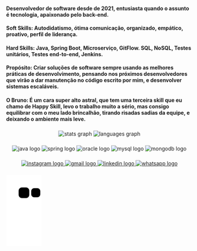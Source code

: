 <h4 align="left"> Desenvolvedor de software desde de 2021, entusiasta quando o assunto é tecnologia, apaixonado pelo back-end.</4>

<h4 align="left"> Soft Skills: Autodidatismo, ótima comunicação, organizado, empático, proativo, perfil de liderança.</4>

<h4 align="left">Hard Skills: Java, Spring Boot, Microserviço, GitFlow. SQL, NoSQL, Testes unitários, Testes end-to-end, Jenkins.</4>

<h4 align="left">Propósito: Criar soluções de software sempre usando as melhores práticas de desenvolvimento, pensando nos próximos desenvolvedores que virão a dar manutenção no código escrito por mim, e desenvolver sistemas escaláveis.</4>

<h4 align="left">O Bruno: É um cara super alto astral, que tem uma terceira skill que eu chamo de Happy Skill, levo o trabalho muito a sério, mas consigo equilibrar com o meu lado brincalhão, tirando risadas sadias da equipe, e deixando o ambiente mais leve.</4>

###

<div align="center">
  <img src="https://github-readme-stats.vercel.app/api?hide_title=false&hide_rank=false&show_icons=true&include_all_commits=true&count_private=true&disable_animations=false&theme=codeSTACKr&locale=en&hide_border=false&username=brunoonofre64" height="150" alt="stats graph"  />
  <img src="https://github-readme-stats.vercel.app/api/top-langs?locale=en&hide_title=false&layout=compact&card_width=320&langs_count=5&theme=codeSTACKr&hide_border=false&username=brunoonofre64" height="150" alt="languages graph"  />
</div>

###

<div align="center">
  <img src="https://cdn.jsdelivr.net/gh/devicons/devicon/icons/java/java-original.svg" height="50" width="70" alt="java logo"  />
  <img src="https://cdn.jsdelivr.net/gh/devicons/devicon/icons/spring/spring-original.svg" height="50" width="70" alt="spring logo"  />
  <img src="https://cdn.jsdelivr.net/gh/devicons/devicon/icons/oracle/oracle-original.svg" height="50" width="70" alt="oracle logo"  />
  <img src="https://cdn.jsdelivr.net/gh/devicons/devicon/icons/mysql/mysql-original.svg" height="50" width="70" alt="mysql logo"  />
  <img src="https://cdn.jsdelivr.net/gh/devicons/devicon/icons/mongodb/mongodb-original.svg" height="50" width="70" alt="mongodb logo"  />
</div>

###

<div align="center">
  <a href="https://www.instagram.com/brnonofre/" target="_blank">
    <img src="https://raw.githubusercontent.com/maurodesouza/profile-readme-generator/master/src/assets/icons/social/instagram/default.svg" width="100" height="50" alt="instagram logo"  />
  </a>
  <a href="https://mail.google.com/mail/u/0/?fs=1&tf=cm&source=mailto&to=brunoonofre64@gmail.com" target="_blank">
    <img src="https://raw.githubusercontent.com/maurodesouza/profile-readme-generator/master/src/assets/icons/social/gmail/default.svg" width="100" height="50" alt="gmail logo"  />
  </a>
  <a href="https://www.linkedin.com/in/bruno-onofre-a9abb6103/" target="_blank">
    <img src="https://raw.githubusercontent.com/maurodesouza/profile-readme-generator/master/src/assets/icons/social/linkedin/default.svg" width="100" height="50" alt="linkedin logo"  />
  </a>
  <a href="https://api.whatsapp.com/send?phone=5548996307781" target="_blank">
    <img src="https://raw.githubusercontent.com/maurodesouza/profile-readme-generator/master/src/assets/icons/social/whatsapp/default.svg" width="100" height="50" alt="whatsapp logo"  />
  </a>
</div>

###

![Snake animation](https://github.com/rafaballerini/rafaballerini/blob/output/github-contribution-grid-snake.svg)


###
